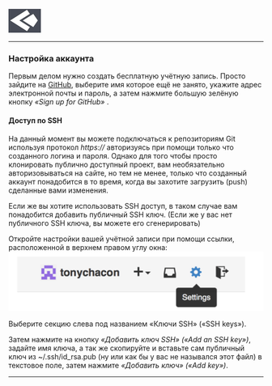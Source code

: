 [![](./assets/test%20bitti.png)](./readme.md "К содержанию")

---
### Настройка аккаунта

Первым делом нужно создать бесплатную учётную запись. Просто зайдите на
[GitHub](https://github.com), выберите имя которое ещё не занято, укажите адрес электронной почты и
пароль, а затем нажмите большую зелёную кнопку *«Sign up for GitHub»* .


#### Доступ по SSH
На данный момент вы можете подключаться к репозиториям Git используя протокол
*https://* авторизуясь при помощи только что созданного логина и пароля. Однако для того
чтобы просто клонировать публично доступный проект, вам необязательно
авторизовываться на сайте, но тем не менее, только что созданный аккаунт понадобится в
то время, когда вы захотите загрузить (push) сделанные вами изменения.

Если же вы хотите использовать SSH доступ, в таком случае вам понадобится добавить
публичный SSH ключ. (Если же у вас нет публичного SSH ключа, вы можете его
сгенерировать)

Откройте настройки вашей учётной записи при помощи ссылки,
расположенной в верхнем правом углу окна:
![Снимок](./assets/6666666666666.png)

Выберите секцию слева под названием «Ключи SSH» («SSH keys»).

Затем нажмите на кнопку *«Добавить ключ SSH» («Add an SSH key»)*, задайте имя ключа, а так
же скопируйте и вставьте сам публичный ключ из ~/.ssh/id_rsa.pub (ну или как бы у вас не
назывался этот файл) в текстовое поле, затем нажмите *«Добавить ключ» («Add key»)*.

---
